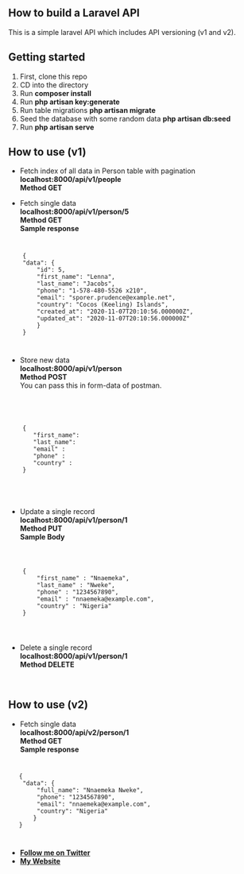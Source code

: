 
## How to build a Laravel API

This is a simple laravel API which includes API versioning (v1 and v2). 

## Getting started

<ol>
  <li>First, clone this repo</li>
  <li>CD into the directory</li>
  <li>Run <b>composer install </b></li>
  <li>Run <b>php artisan key:generate </b></li>
  <li>Run table migrations <b>php artisan migrate </b></li>
  <li>Seed the database with some random data <b> php artisan db:seed </b></li>
  <li>Run <b>php artisan serve</b></li>
</ol>

## How to use (v1)

- Fetch index of all data in Person table with pagination <br><b>localhost:8000/api/v1/people </b> <br>
  <b> Method GET </b> <br>
  
- Fetch single data <br><b>localhost:8000/api/v1/person/5 </b> <br>
<b> Method GET </b> <br>
<b>Sample response</b>
<code>
<pre>
    {
    "data": {
        "id": 5,
        "first_name": "Lenna",
        "last_name": "Jacobs",
        "phone": "1-578-480-5526 x210",
        "email": "sporer.prudence@example.net",
        "country": "Cocos (Keeling) Islands",
        "created_at": "2020-11-07T20:10:56.000000Z",
        "updated_at": "2020-11-07T20:10:56.000000Z"
        }
    }
</pre>
</code>

- Store new data <br><b>localhost:8000/api/v1/person </b> <br>
<b> Method POST </b> <br>
You can pass this in form-data of postman.
<br>
<code>
    <pre>
    {
       "first_name":
       "last_name":
       "email" :
       "phone" :
       "country" :
    }
    </pre>
  </code>
  
- Update a single record <br><b>localhost:8000/api/v1/person/1 </b> <br>
<b> Method PUT </b> <br>
<b>Sample Body </b> <br>
<code>
    <pre>
    {
        "first_name" : "Nnaemeka",
        "last_name" : "Nweke",
        "phone" : "1234567890",
        "email" : "nnaemeka@example.com",
        "country" : "Nigeria"
    }
    </pre>
</code>

- Delete a single record <br><b>localhost:8000/api/v1/person/1 </b> <br>
<b> Method DELETE </b> <br>
<br>

## How to use (v2)

- Fetch single data <br><b>localhost:8000/api/v2/person/1 </b> <br>
<b> Method GET </b> <br>
<b>Sample response</b>
<code>
<pre>
   {
    "data": {
        "full_name": "Nnaemeka Nweke",
        "phone": "1234567890",
        "email": "nnaemeka@example.com",
        "country": "Nigeria"
       }
   }
</pre>
</code>


- **[Follow me on Twitter](https://twitter.com/codegenty)**
- **[My Website](https://nnaemekanweke.com)**

